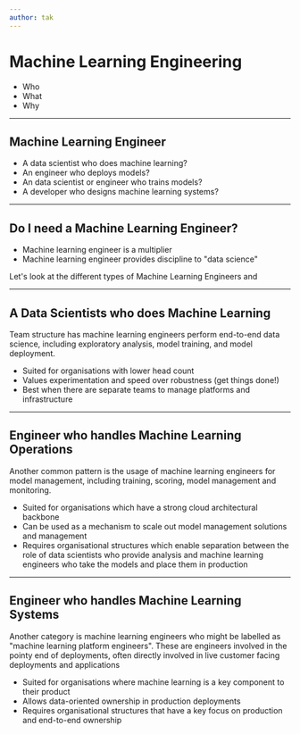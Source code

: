 ```yaml
---
author: tak
---
```


<!-- slides 001-what-is-mleng.md -->

# Machine Learning Engineering

- Who
- What
- Why

---

## Machine Learning Engineer

- A data scientist who does machine learning?
- An engineer who deploys models?
- An data scientist or engineer who trains models?
- A developer who designs machine learning systems?

---

## Do I need a Machine Learning Engineer?

- Machine learning engineer is a multiplier
- Machine learning engineer provides discipline to "data science"

Let's look at the different types of Machine Learning Engineers and

---

## A Data Scientists who does Machine Learning

Team structure has machine learning engineers perform end-to-end data science, including exploratory analysis, model training, and model deployment.

- Suited for organisations with lower head count
- Values experimentation and speed over robustness (get things done!)
- Best when there are separate teams to manage platforms and infrastructure

---

## Engineer who handles Machine Learning Operations

Another common pattern is the usage of machine learning engineers for model management, including training, scoring, model management and monitoring.

- Suited for organisations which have a strong cloud architectural backbone
- Can be used as a mechanism to scale out model management solutions and management
- Requires organisational structures which enable separation between the role of data scientists who provide analysis and machine learning engineers who take the models and place them in production

---

## Engineer who handles Machine Learning Systems

Another category is machine learning engineers who might be labelled as "machine learning platform engineers". These are engineers involved in the pointy end of deployments, often directly involved in live customer facing deployments and applications

- Suited for organisations where machine learning is a key component to their product
- Allows data-oriented ownership in production deployments
- Requires organisational structures that have a key focus on production and end-to-end ownership
